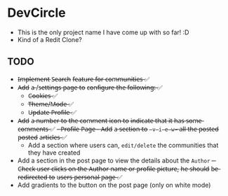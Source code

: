 # DevCircle

- This is the only project name I have come up with so far! :D
- Kind of a Redit Clone?

## TODO

- I̶m̶p̶l̶e̶m̶e̶n̶t̶ S̶e̶a̶r̶c̶h̶ f̶e̶a̶t̶u̶r̶e̶ f̶o̶r̶ c̶o̶m̶m̶u̶n̶i̶t̶i̶e̶s̶ ✅
- A̶d̶d̶ a̶ /s̶e̶t̶t̶i̶n̶g̶s̶ p̶a̶g̶e̶ t̶o̶ c̶o̶n̶f̶i̶g̶u̶r̶e̶ t̶h̶e̶ f̶o̶l̶l̶o̶w̶i̶n̶g̶:̶ ✅
  - C̶o̶o̶k̶i̶e̶s̶ ✅
  - T̶h̶e̶m̶e̶/M̶o̶d̶e̶ ✅
  - U̶p̶d̶a̶t̶e̶ P̶r̶o̶f̶i̶l̶e̶ ✅
- A̶d̶d̶ a̶ n̶u̶m̶b̶e̶r̶ t̶o̶ t̶h̶e̶ c̶o̶m̶m̶e̶n̶t̶ i̶c̶o̶n̶ t̶o̶ i̶n̶d̶i̶c̶a̶t̶e̶ t̶h̶a̶t̶ i̶t̶ h̶a̶s̶ s̶o̶m̶e̶ c̶o̶m̶m̶e̶n̶t̶s̶ ✅
  -̶ P̶r̶o̶f̶i̶l̶e̶ P̶a̶g̶e̶
  -̶ A̶d̶d̶ a̶ s̶e̶c̶t̶i̶o̶n̶ t̶o̶ `̶v̶i̶e̶w̶`̶ a̶l̶l̶ t̶h̶e̶ p̶o̶s̶t̶e̶d̶ p̶o̶s̶t̶e̶d̶ a̶r̶t̶i̶c̶l̶e̶s̶ ✅
  - Add a section where users can, `edit/delete` the communities that they have created
- Add a section in the post page to view the details about the `Author`
  -̶ C̶h̶e̶c̶k̶ u̶s̶e̶r̶ c̶l̶i̶c̶k̶s̶ o̶n̶ t̶h̶e̶ A̶u̶t̶h̶o̶r̶ n̶a̶m̶e̶ o̶r̶ p̶r̶o̶f̶i̶l̶e̶ p̶i̶c̶t̶u̶r̶e̶, h̶e̶ s̶h̶o̶u̶l̶d̶ b̶e̶ r̶e̶d̶i̶r̶e̶c̶t̶e̶d̶ t̶o̶ u̶s̶e̶r̶s̶ p̶e̶r̶s̶o̶n̶a̶l̶ p̶a̶g̶e̶ ✅
- Add gradients to the button on the post page (only on white mode)

